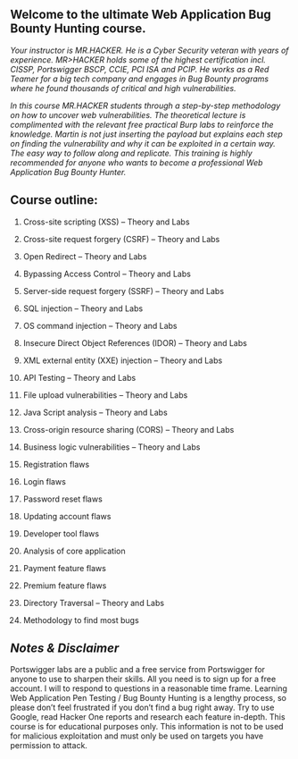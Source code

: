 
Welcome to the ultimate Web Application Bug Bounty Hunting course.
----------------------------------------------------------------------

_Your instructor is MR.HACKER. He is a Cyber Security veteran with years of experience. MR>HACKER holds some of the highest certification incl. CISSP, Portswigger BSCP, CCIE, PCI ISA and PCIP. He works as a Red Teamer for a big tech company and engages in Bug Bounty programs where he found thousands of critical and high vulnerabilities._

_In this course MR.HACKER students through a step-by-step methodology on how to uncover web vulnerabilities. The theoretical lecture is complimented with the relevant free practical Burp labs to reinforce the knowledge. Martin is not just inserting the payload but explains each step on finding the vulnerability and why it can be exploited in a certain way. The easy way to follow along and replicate. This training is highly recommended for anyone who wants to become a professional Web Application Bug Bounty Hunter._

Course outline:
------------------

1. Cross-site scripting (XSS) – Theory and Labs

2. Cross-site request forgery (CSRF) – Theory and Labs

3. Open Redirect – Theory and Labs

4. Bypassing Access Control – Theory and Labs

5. Server-side request forgery (SSRF) – Theory and Labs

6. SQL injection – Theory and Labs

7. OS command injection – Theory and Labs

8. Insecure Direct Object References (IDOR) – Theory and Labs

9. XML external entity (XXE) injection – Theory and Labs

10. API Testing – Theory and Labs

11. File upload vulnerabilities – Theory and Labs

12. Java Script analysis – Theory and Labs

13. Cross-origin resource sharing (CORS) – Theory and Labs

14. Business logic vulnerabilities – Theory and Labs

15. Registration flaws

16. Login flaws

17. Password reset flaws

18. Updating account flaws

19. Developer tool flaws

20. Analysis of core application

21. Payment feature flaws

22. Premium feature flaws

23. Directory Traversal – Theory and Labs

24. Methodology to find most bugs

_Notes & Disclaimer_
---------------------

Portswigger labs are a public and a free service from Portswigger for anyone to use to sharpen their skills. All you need is to sign up for a free account. I will to respond to questions in a reasonable time frame. Learning Web Application Pen Testing / Bug Bounty Hunting is a lengthy process, so please don’t feel frustrated if you don’t find a bug right away. Try to use Google, read Hacker One reports and research each feature in-depth. This course is for educational purposes only. This information is not to be used for malicious exploitation and must only be used on targets you have permission to attack.

